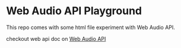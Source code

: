 # Web Audio API Playground

This repo comes with some html file experiment with Web Audio API.

checkout web api doc on [Web Audio API](https://developer.mozilla.org/en-US/docs/Web/API/Web_Audio_API)
